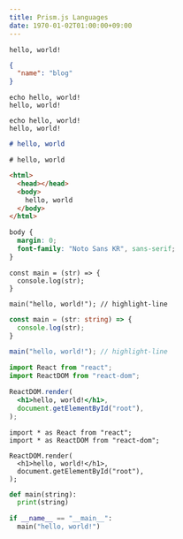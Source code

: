 ```yaml
---
title: Prism.js Languages
date: 1970-01-02T01:00:00+09:00
---
```


```text
hello, world!
```

```json
{
  "name": "blog"
}
```

```shell{outputLines: 2}
echo hello, world!
hello, world!
```

```bash{outputLines: 2}{promptUser: user}{promptHost: localhost}
echo hello, world!
hello, world!
```

```markdown
# hello, world
```

```mdx
# hello, world
```

```html
<html>
  <head></head>
  <body>
    hello, world
  </body>
</html>
```

```css
body {
  margin: 0;
  font-family: "Noto Sans KR", sans-serif;
}
```

```javascript{numberLines: true}
const main = (str) => {
  console.log(str);
}

main("hello, world!"); // highlight-line
```

```typescript
const main = (str: string) => {
  console.log(str);
}

main("hello, world!"); // highlight-line
```

```jsx
import React from "react";
import ReactDOM from "react-dom";

ReactDOM.render(
  <h1>hello, world!</h1>,
  document.getElementById("root"),
);
```

```tsx
import * as React from "react";
import * as ReactDOM from "react-dom";

ReactDOM.render(
  <h1>hello, world!</h1>,
  document.getElementById("root"),
);
```

```python:title=script.py
def main(string):
  print(string)

if __name__ == "__main__":
  main("hello, world!")
```
